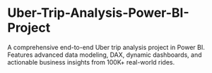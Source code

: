 # Uber-Trip-Analysis-Power-BI-Project
A comprehensive end-to-end Uber trip analysis project in Power BI. Features advanced data modeling, DAX, dynamic dashboards, and actionable business insights from 100K+ real-world rides.
